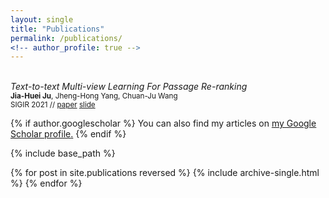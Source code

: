 ```yaml
---
layout: single
title: "Publications"
permalink: /publications/
<!-- author_profile: true -->
---
```


<br>*Text-to-text Multi-view Learning For Passage Re-ranking*
<br><sub>**Jia-Huei Ju**, Jheng-Hong Yang, Chuan-Ju Wang</sub>
<br><sub> SIGIR 2021 // [paper](https://dl.acm.org/doi/10.1145/3404835.3463048) [slide]()</sub>

{% if author.googlescholar %}
  You can also find my articles on <u><a href="{{author.googlescholar}}">my Google Scholar profile</a>.</u>
{% endif %}

{% include base_path %}

{% for post in site.publications reversed %}
  {% include archive-single.html %}
{% endfor %}
